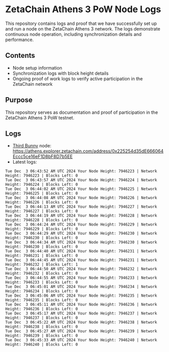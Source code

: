 # ZetaChain Athens 3 PoW Node Logs
This repository contains logs and proof that we have successfully set up and run a node on the ZetaChain Athens 3 network. The logs demonstrate continuous node operation, including synchronization details and performance.

## Contents
- Node setup information
- Synchronization logs with block height details
- Ongoing proof of work logs to verify active participation in the ZetaChain network

## Purpose
This repository serves as documentation and proof of participation in the ZetaChain Athens 3 PoW testnet.

## Logs

- [Third Bunny](https://thirdbunny.xyz/) node: https://athens.explorer.zetachain.com/address/0x225254d35dE666064Eccc5ce16eF1D8bF8D7b5EE
- Latest logs:
```
Tue Dec  3 06:43:52 AM UTC 2024 Your Node Height: 7946223 | Network Height: 7946223 | Blocks Left: 0
Tue Dec  3 06:43:57 AM UTC 2024 Your Node Height: 7946224 | Network Height: 7946224 | Blocks Left: 0
Tue Dec  3 06:44:02 AM UTC 2024 Your Node Height: 7946225 | Network Height: 7946225 | Blocks Left: 0
Tue Dec  3 06:44:08 AM UTC 2024 Your Node Height: 7946226 | Network Height: 7946226 | Blocks Left: 0
Tue Dec  3 06:44:13 AM UTC 2024 Your Node Height: 7946227 | Network Height: 7946227 | Blocks Left: 0
Tue Dec  3 06:44:19 AM UTC 2024 Your Node Height: 7946228 | Network Height: 7946228 | Blocks Left: 0
Tue Dec  3 06:44:24 AM UTC 2024 Your Node Height: 7946229 | Network Height: 7946229 | Blocks Left: 0
Tue Dec  3 06:44:29 AM UTC 2024 Your Node Height: 7946230 | Network Height: 7946230 | Blocks Left: 0
Tue Dec  3 06:44:34 AM UTC 2024 Your Node Height: 7946230 | Network Height: 7946230 | Blocks Left: 0
Tue Dec  3 06:44:40 AM UTC 2024 Your Node Height: 7946231 | Network Height: 7946231 | Blocks Left: 0
Tue Dec  3 06:44:45 AM UTC 2024 Your Node Height: 7946231 | Network Height: 7946232 | Blocks Left: 1
Tue Dec  3 06:44:50 AM UTC 2024 Your Node Height: 7946232 | Network Height: 7946232 | Blocks Left: 0
Tue Dec  3 06:44:55 AM UTC 2024 Your Node Height: 7946233 | Network Height: 7946233 | Blocks Left: 0
Tue Dec  3 06:45:01 AM UTC 2024 Your Node Height: 7946234 | Network Height: 7946234 | Blocks Left: 0
Tue Dec  3 06:45:06 AM UTC 2024 Your Node Height: 7946235 | Network Height: 7946235 | Blocks Left: 0
Tue Dec  3 06:45:11 AM UTC 2024 Your Node Height: 7946236 | Network Height: 7946236 | Blocks Left: 0
Tue Dec  3 06:45:17 AM UTC 2024 Your Node Height: 7946237 | Network Height: 7946237 | Blocks Left: 0
Tue Dec  3 06:45:22 AM UTC 2024 Your Node Height: 7946238 | Network Height: 7946238 | Blocks Left: 0
Tue Dec  3 06:45:27 AM UTC 2024 Your Node Height: 7946239 | Network Height: 7946239 | Blocks Left: 0
Tue Dec  3 06:45:33 AM UTC 2024 Your Node Height: 7946240 | Network Height: 7946240 | Blocks Left: 0
```
